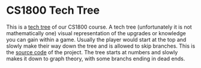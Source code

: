 # CS1800 Tech Tree
This is a [tech tree](https://thesilentdefender.github.io/CS1800-Tech-Tree/) of our CS1800 course. A tech tree (unfortunately it is not mathematically one) visual representation of the upgrades or knowledge you can gain within a game. Usually the player would start at the top and slowly make their way down the tree and is allowed to skip branches. This is the [source code](https://github.com/TheSilentDefender/CS1800-Tech-Tree) of the project. The tree starts at numbers and slowly makes it down to graph theory, with some branchs ending in dead ends. 
